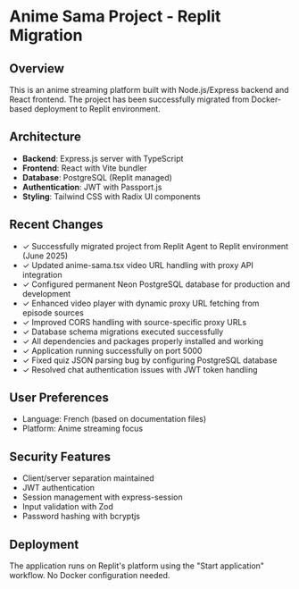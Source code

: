 # Anime Sama Project - Replit Migration

## Overview
This is an anime streaming platform built with Node.js/Express backend and React frontend. The project has been successfully migrated from Docker-based deployment to Replit environment.

## Architecture
- **Backend**: Express.js server with TypeScript
- **Frontend**: React with Vite bundler
- **Database**: PostgreSQL (Replit managed)
- **Authentication**: JWT with Passport.js
- **Styling**: Tailwind CSS with Radix UI components

## Recent Changes
- ✓ Successfully migrated project from Replit Agent to Replit environment (June 2025)
- ✓ Updated anime-sama.tsx video URL handling with proxy API integration
- ✓ Configured permanent Neon PostgreSQL database for production and development
- ✓ Enhanced video player with dynamic proxy URL fetching from episode sources
- ✓ Improved CORS handling with source-specific proxy URLs
- ✓ Database schema migrations executed successfully
- ✓ All dependencies and packages properly installed and working
- ✓ Application running successfully on port 5000
- ✓ Fixed quiz JSON parsing bug by configuring PostgreSQL database
- ✓ Resolved chat authentication issues with JWT token handling

## User Preferences
- Language: French (based on documentation files)
- Platform: Anime streaming focus

## Security Features
- Client/server separation maintained
- JWT authentication
- Session management with express-session
- Input validation with Zod
- Password hashing with bcryptjs

## Deployment
The application runs on Replit's platform using the "Start application" workflow. No Docker configuration needed.